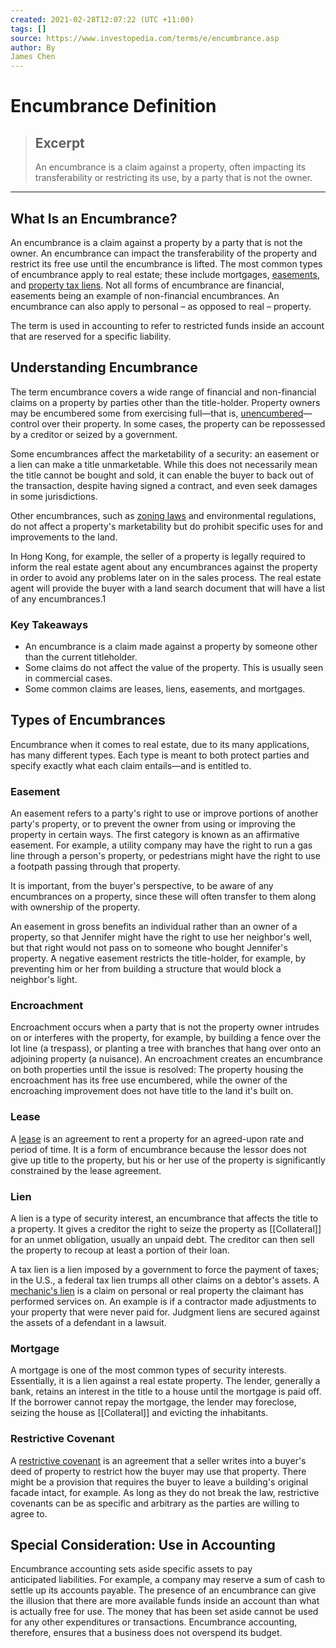 ```yaml
---
created: 2021-02-28T12:07:22 (UTC +11:00)
tags: []
source: https://www.investopedia.com/terms/e/encumbrance.asp
author: By
James Chen
---
```


# Encumbrance Definition

> ## Excerpt
> An encumbrance is a claim against a property, often impacting its transferability or restricting its use, by a party that is not the owner.

---
## What Is an Encumbrance?

An encumbrance is a claim against a property by a party that is not the owner. An encumbrance can impact the transferability of the property and restrict its free use until the encumbrance is lifted. The most common types of encumbrance apply to real estate; these include mortgages, [easements](https://www.investopedia.com/terms/e/easement.asp), and [property tax liens](https://www.investopedia.com/terms/t/taxlien.asp). Not all forms of encumbrance are financial, easements being an example of non-financial encumbrances. An encumbrance can also apply to personal – as opposed to real – property.

The term is used in accounting to refer to restricted funds inside an account that are reserved for a specific liability.

## Understanding Encumbrance

The term encumbrance covers a wide range of financial and non-financial claims on a property by parties other than the title-holder. Property owners may be encumbered some from exercising full—that is, [unencumbered](https://www.investopedia.com/terms/u/unencumbered.asp)—control over their property. In some cases, the property can be repossessed by a creditor or seized by a government.

Some encumbrances affect the marketability of a security: an easement or a lien can make a title unmarketable. While this does not necessarily mean the title cannot be bought and sold, it can enable the buyer to back out of the transaction, despite having signed a contract, and even seek damages in some jurisdictions.

Other encumbrances, such as [zoning laws](https://www.investopedia.com/terms/z/zoning.asp) and environmental regulations, do not affect a property's marketability but do prohibit specific uses for and improvements to the land. 

In Hong Kong, for example, the seller of a property is legally required to inform the real estate agent about any encumbrances against the property in order to avoid any problems later on in the sales process. The real estate agent will provide the buyer with a land search document that will have a list of any encumbrances.1

### Key Takeaways

-   An encumbrance is a claim made against a property by someone other than the current titleholder.
-   Some claims do not affect the value of the property. This is usually seen in commercial cases.
-   Some common claims are leases, liens, easements, and mortgages.

## Types of Encumbrances

Encumbrance when it comes to real estate, due to its many applications, has many different types. Each type is meant to both protect parties and specify exactly what each claim entails—and is entitled to.

### Easement

An easement refers to a party's right to use or improve portions of another party's property, or to prevent the owner from using or improving the property in certain ways. The first category is known as an affirmative easement. For example, a utility company may have the right to run a gas line through a person's property, or pedestrians might have the right to use a footpath passing through that property.

It is important, from the buyer's perspective, to be aware of any encumbrances on a property, since these will often transfer to them along with ownership of the property. 

An easement in gross benefits an individual rather than an owner of a property, so that Jennifer might have the right to use her neighbor's well, but that right would not pass on to someone who bought Jennifer's property. A negative easement restricts the title-holder, for example, by preventing him or her from building a structure that would block a neighbor's light.

### Encroachment

Encroachment occurs when a party that is not the property owner intrudes on or interferes with the property, for example, by building a fence over the lot line (a trespass), or planting a tree with branches that hang over onto an adjoining property (a nuisance). An encroachment creates an encumbrance on both properties until the issue is resolved: The property housing the encroachment has its free use encumbered, while the owner of the encroaching improvement does not have title to the land it's built on. 

### Lease

A [lease](https://www.investopedia.com/terms/l/lease.asp) is an agreement to rent a property for an agreed-upon rate and period of time. It is a form of encumbrance because the lessor does not give up title to the property, but his or her use of the property is significantly constrained by the lease agreement. 

### Lien

A lien is a type of security interest, an encumbrance that affects the title to a property. It gives a creditor the right to seize the property as [[Collateral]] for an unmet obligation, usually an unpaid debt. The creditor can then sell the property to recoup at least a portion of their loan.

A tax lien is a lien imposed by a government to force the payment of taxes; in the U.S., a federal tax lien trumps all other claims on a debtor's assets. A [mechanic's lien](https://www.investopedia.com/terms/m/mechanics-lien.asp) is a claim on personal or real property the claimant has performed services on. An example is if a contractor made adjustments to your property that were never paid for. Judgment liens are secured against the assets of a defendant in a lawsuit. 

### Mortgage

A mortgage is one of the most common types of security interests. Essentially, it is a lien against a real estate property. The lender, generally a bank, retains an interest in the title to a house until the mortgage is paid off. If the borrower cannot repay the mortgage, the lender may foreclose, seizing the house as [[Collateral]] and evicting the inhabitants.

### Restrictive Covenant

A [restrictive covenant](https://www.investopedia.com/terms/r/restrictive-covenant.asp) is an agreement that a seller writes into a buyer's deed of property to restrict how the buyer may use that property. There might be a provision that requires the buyer to leave a building's original facade intact, for example. As long as they do not break the law, restrictive covenants can be as specific and arbitrary as the parties are willing to agree to.

## Special Consideration: Use in Accounting

Encumbrance accounting sets aside specific assets to pay anticipated liabilities. For example, a company may reserve a sum of cash to settle up its accounts payable. The presence of an encumbrance can give the illusion that there are more available funds inside an account than what is actually free for use. The money that has been set aside cannot be used for any other expenditures or transactions. Encumbrance accounting, therefore, ensures that a business does not overspend its budget.
